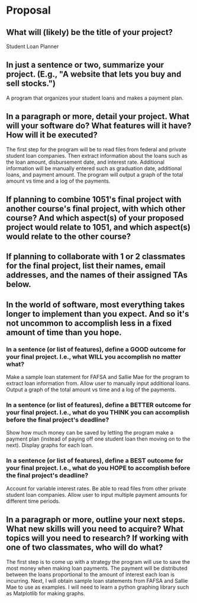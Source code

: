# Proposal

## What will (likely) be the title of your project?

Student Loan Planner

## In just a sentence or two, summarize your project. (E.g., "A website that lets you buy and sell stocks.")

A program that organizes your student loans and makes a payment plan.

## In a paragraph or more, detail your project. What will your software do? What features will it have? How will it be executed?

The first step for the program will be to read files from federal and private student loan companies. Then extract information about the loans such as the loan amount, disbursement date, and interest rate. Additional information will be manually entered such as graduation date, additional loans, and payment amount. The program will output a graph of the total amount vs time and a log of the payments. 

## If planning to combine 1051's final project with another course's final project, with which other course? And which aspect(s) of your proposed project would relate to 1051, and which aspect(s) would relate to the other course?



## If planning to collaborate with 1 or 2 classmates for the final project, list their names, email addresses, and the names of their assigned TAs below.



## In the world of software, most everything takes longer to implement than you expect. And so it's not uncommon to accomplish less in a fixed amount of time than you hope.

### In a sentence (or list of features), define a GOOD outcome for your final project. I.e., what WILL you accomplish no matter what?

Make a sample loan statement for FAFSA and Sallie Mae for the program to extract loan information from. Allow user to manually input additional loans. Output a graph of the total amount vs time and a log of the payments.

### In a sentence (or list of features), define a BETTER outcome for your final project. I.e., what do you THINK you can accomplish before the final project's deadline?

Show how much money can be saved by letting the program make a payment plan (instead of paying off one student loan then moving on to the next). Display graphs for each loan.

### In a sentence (or list of features), define a BEST outcome for your final project. I.e., what do you HOPE to accomplish before the final project's deadline?

Account for variable interest rates. Be able to read files from other private student loan companies. Allow user to input multiple payment amounts for different time periods. 

## In a paragraph or more, outline your next steps. What new skills will you need to acquire? What topics will you need to research? If working with one of two classmates, who will do what?

The first step is to come up with a strategy the program will use to save the most money when making loan payments. The payment will be distributed between the loans proportional to the amount of interest each loan is incurring. Next, I will obtain sample loan statements from FAFSA and Sallie Mae to use as examples. I will need to learn a python graphing library such as Matplotlib for making graphs.
